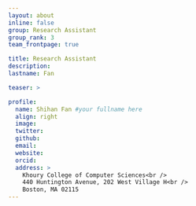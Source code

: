 ```yaml
---
layout: about
inline: false
group: Research Assistant
group_rank: 3
team_frontpage: true

title: Research Assistant
description:
lastname: Fan

teaser: >

profile:
  name: Shihan Fan #your fullname here
  align: right
  image:
  twitter:
  github:
  email:
  website:
  orcid:
  address: >
    Khoury College of Computer Sciences<br />
    440 Huntington Avenue, 202 West Village H<br />
    Boston, MA 02115
---
```

